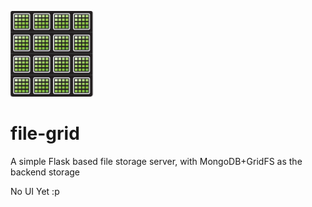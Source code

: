 ![Image](./files/grid.png?raw=true)

file-grid
=========

A simple Flask based file storage server, with MongoDB+GridFS as the backend storage

No UI Yet :p
